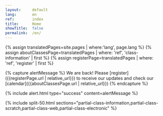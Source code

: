```yaml
---
layout:     default
lang:       en
ref:        index
title:      Home
showTitle:  false
permalink:  /en/
---
```


{% assign translatedPages=site.pages       | where:'lang', page.lang %}
{% assign aboutClassesPage=translatedPages | where: 'ref', 'class-information' | first %}
{% assign registerPage=translatedPages     | where: 'ref', 'register'          | first %}

{% capture alertMessage %}
  We are back!
  Please [register]({{registerPage.url | relative_url}})
  to receive our updates and check our [calendar]({{aboutClassesPage.url | relative_url}})
{% endcapture %}

{% include alert.html
   type="success"
   content=alertMessage
%}

{% include split-50.html 
   sections="partial-class-information,partial-class-scratch,partial-class-web,partial-class-electronic" 
%}
